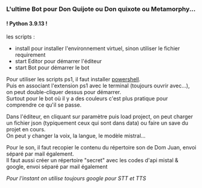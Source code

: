 <h3>L'ultime Bot pour Don Quijote ou Don quixote ou Metamorphy...</h3>
<h4>! Python 3.9.13 !</h4>

<p>les scripts :
  <ul>
    <li>install pour installer l'environnement virtuel, sinon utiliser le fichier requirement</li>
    <li>start Editor pour démarrer l'éditeur</li>
    <li>start Bot pour démarrer le bot</li>
  </ul>
</p>

<p>
  Pour utiliser les scripts ps1, il faut installer <a href='https://learn.microsoft.com/fr-fr/powershell/scripting/install/installing-  powershell-on-macos?view=powershell-7.4#installation-via-direct-download' target='_blank'>powershell</a>.<br/>
  Puis en associant l'extension ps1 avec le terminal (toujours ouvrir avec...), on peut double-cliquer dessus pour démarrer.<br/>
  Surtout pour le bot où il y a des couleurs c'est plus pratique pour comprendre ce qu'il se passe.
</p>
<p>
  Dans l'éditeur, en cliquant sur paramètre puis load project, on peut charger un fichier json (typiquement ceux qui sont dans data) ou faire un save du projet en cours.<br/>
  On peut y changer la voix, la langue, le modèle mistral...</p>
<p>
  Pour le son, il faut recopier le contenu du répertoire son de Dom Juan, envoi séparé par mail également.<br/>
  Il faut aussi créer un répertoire "secret" avec les codes d'api mistal & google, envoi séparé par mail également
</p>
<p>
  <i>Pour l'instant on utilise toujours google pour STT et TTS</i>
</p>
